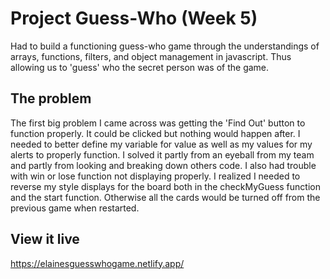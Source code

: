 # Project Guess-Who (Week 5)

Had to build a functioning guess-who game through the understandings of arrays, functions, filters, and object management in javascript. Thus allowing us to 'guess' who the secret person was of the game.

## The problem

The first big problem I came across was getting the 'Find Out' button to function properly. It could be clicked but nothing would happen after. I needed to better define my variable for value as well as my values for my alerts to properly function. I solved it partly from an eyeball from my team and partly from looking and breaking down others code. I also had trouble with win or lose function not displaying properly. I realized I needed to reverse my style displays for the board both in the checkMyGuess function and the start function. Otherwise all the cards would be turned off from the previous game when restarted. 

## View it live

https://elainesguesswhogame.netlify.app/
